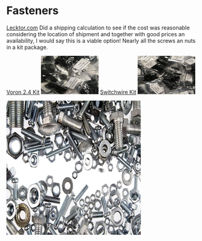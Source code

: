# Fasteners

[Lecktor.com](https://lecktor.com/en/)  Did a shipping calculation to see if the cost was reasonable considering the location of shipment and together with good prices an availability, I would say this is a viable option! Nearly all the screws an nuts in a kit package.

[Voron 2.4 Kit](/Build%20Resources/Fasteners/Voron%202.4) <img src="images/VRN-24-HRDWR-KIT-BLK.webp" width=150 height=100 title="foto" /> [Switchwire Kit](/Build%20Resources/Fasteners/Voron%20Switchwire) <img src="images/VRN-SW-HRDWR-KIT.webp" width=150 height=100 title="foto" />

<img src="images/screws.webp" width=350 height=350 title="Fasteners" />
